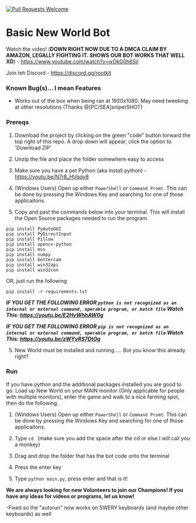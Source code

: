 [![Pull Requests Welcome](https://img.shields.io/badge/PRs-welcome-brightgreen.svg?style=flat)](http://makeapullrequest.com)

# Basic New World Bot
Watch the video! (**DOWN RIGHT NOW DUE TO A DMCA CLAIM BY AMAZON, LEGALLY FIGHTING IT. SHOWS OUR BOT WORKS THAT WELL XD**) - https://www.youtube.com/watch?v=ixOkG0h6SjI

Join teh Discord - https://discord.gg/rootkit

### Known Bug(s)... I mean Features
- Works out of the box when being ran at 1920x1080. May need tweeking at other resolutions (Thanks @[PC/SEA]sniperSHOT)

### Prereqs
1. Download the project by clicking on the green "code" button torward the top right of this repo. A drop down will appear, click the option to 'Download ZIP'

2. Unzip the file and place the folder somewhere easy to access

3. Make sure you have a pet Python (aka install python) - https://youtu.be/N7r8_HVqqy8

4. (Windows Users) Open up either `PowerShell` or `Command Promt`. This can be done by pressing the Windows Key and searching for one of those applicaitons.

5. Copy and past the commands below into your terminal. This will install the Open Source packages needed to run the program.
```
pip install PyAutoGUI
pip install PyDirectInput
pip install Pillow
pip install opencv-python
pip install mss
pip install numpy
pip install bettercam
pip install win32api
pip install win32con
```
OR, just run the following
```
pip install -r requirements.txt
```

***IF YOU GET THE FOLLOWING ERROR `python is not recognized as an internal or external command, operable program, or batch file` Watch This: https://youtu.be/E2HvWhhAW0g***

***IF YOU GET THE FOLLOWING ERROR `pip is not recognized as an internal or external command, operable program, or batch file` Watch This: https://youtu.be/zWYvRS7DtOg***

5. New World must be installed and running..... But you know this already right?

### Run
If you have python and the additional packages installed you are good to go. Load up New World on your MAIN monitor (Only applicable for people with multiple monitors), enter the game and walk to a nice farming spot, then do the following.

1. (Windows Users) Open up either `PowerShell` or `Command Promt`. This can be done by pressing the Windows Key and searching for one of those applicaitons.

2. Type `cd ` (make sure you add the space after the cd or else I will call you a monkey)

3. Drag and drop the folder that has the bot code onto the terminal

4. Press the enter key

5. Type `python main.py`, press enter and that is it!

**We are always looking for new Volunteers to join our Champions!
If you have any ideas for videos or programs, let us know!**



-Fixed so the "autorun" now works on SWERY keyboards (and maybe other keyboards) as well
